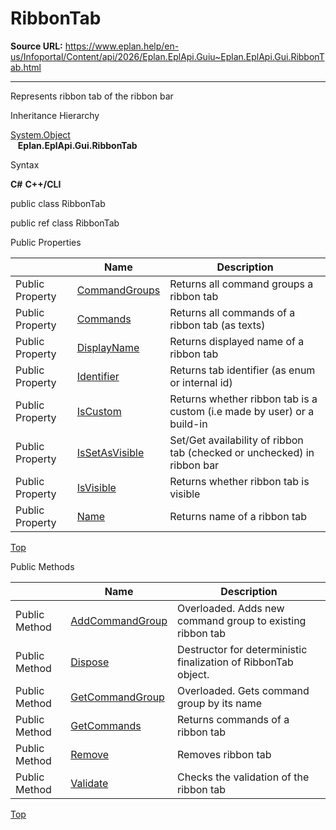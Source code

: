 # RibbonTab

**Source URL:** https://www.eplan.help/en-us/Infoportal/Content/api/2026/Eplan.EplApi.Guiu~Eplan.EplApi.Gui.RibbonTab.html

---

Represents ribbon tab of the ribbon bar

Inheritance Hierarchy

[System.Object](#)  
   **Eplan.EplApi.Gui.RibbonTab**

Syntax

**C#**
**C++/CLI**


public class RibbonTab

public ref class RibbonTab

Public Properties

|  | Name | Description |
| --- | --- | --- |
| Public Property | [CommandGroups](Eplan.EplApi.Guiu~Eplan.EplApi.Gui.RibbonTab~CommandGroups.html) | Returns all command groups a ribbon tab |
| Public Property | [Commands](Eplan.EplApi.Guiu~Eplan.EplApi.Gui.RibbonTab~Commands.html) | Returns all commands of a ribbon tab (as texts) |
| Public Property | [DisplayName](Eplan.EplApi.Guiu~Eplan.EplApi.Gui.RibbonTab~DisplayName.html) | Returns displayed name of a ribbon tab |
| Public Property | [Identifier](Eplan.EplApi.Guiu~Eplan.EplApi.Gui.RibbonTab~Identifier.html) | Returns tab identifier (as enum or internal id) |
| Public Property | [IsCustom](Eplan.EplApi.Guiu~Eplan.EplApi.Gui.RibbonTab~IsCustom.html) | Returns whether ribbon tab is a custom (i.e made by user) or a build-in |
| Public Property | [IsSetAsVisible](Eplan.EplApi.Guiu~Eplan.EplApi.Gui.RibbonTab~IsSetAsVisible.html) | Set/Get availability of ribbon tab (checked or unchecked) in ribbon bar |
| Public Property | [IsVisible](Eplan.EplApi.Guiu~Eplan.EplApi.Gui.RibbonTab~IsVisible.html) | Returns whether ribbon tab is visible |
| Public Property | [Name](Eplan.EplApi.Guiu~Eplan.EplApi.Gui.RibbonTab~Name.html) | Returns name of a ribbon tab |

[Top](#top)

Public Methods

|  | Name | Description |
| --- | --- | --- |
| Public Method | [AddCommandGroup](Eplan.EplApi.Guiu~Eplan.EplApi.Gui.RibbonTab~AddCommandGroup.html) | Overloaded. Adds new command group to existing ribbon tab |
| Public Method | [Dispose](Eplan.EplApi.Guiu~Eplan.EplApi.Gui.RibbonTab~Dispose().html) | Destructor for deterministic finalization of RibbonTab object. |
| Public Method | [GetCommandGroup](Eplan.EplApi.Guiu~Eplan.EplApi.Gui.RibbonTab~GetCommandGroup.html) | Overloaded. Gets command group by its name |
| Public Method | [GetCommands](Eplan.EplApi.Guiu~Eplan.EplApi.Gui.RibbonTab~GetCommands.html) | Returns commands of a ribbon tab |
| Public Method | [Remove](Eplan.EplApi.Guiu~Eplan.EplApi.Gui.RibbonTab~Remove.html) | Removes ribbon tab |
| Public Method | [Validate](Eplan.EplApi.Guiu~Eplan.EplApi.Gui.RibbonTab~Validate.html) | Checks the validation of the ribbon tab |

[Top](#top)
